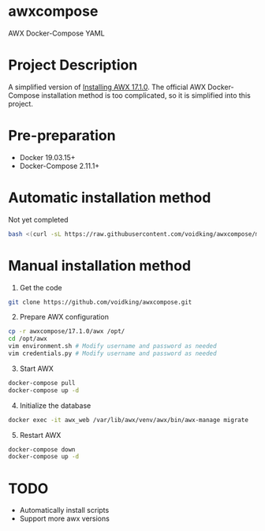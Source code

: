 # awxcompose
AWX Docker-Compose YAML

# Project Description
A simplified version of [Installing AWX 17.1.0](https://github.com/ansible/awx/blob/17.1.0/INSTALL.md).
The official AWX Docker-Compose installation method is too complicated, so it is simplified into this project.

# Pre-preparation
- Docker 19.03.15+
- Docker-Compose 2.11.1+

# Automatic installation method
Not yet completed
```bash
bash <(curl -sL https://raw.githubusercontent.com/voidking/awxcompose/main/install.sh)
```

# Manual installation method
1. Get the code
```bash
git clone https://github.com/voidking/awxcompose.git
```

2. Prepare AWX configuration
```bash
cp -r awxcompose/17.1.0/awx /opt/
cd /opt/awx
vim environment.sh # Modify username and password as needed
vim credentials.py # Modify username and password as needed
```

3. Start AWX
```bash
docker-compose pull
docker-compose up -d
```

4. Initialize the database
```bash
docker exec -it awx_web /var/lib/awx/venv/awx/bin/awx-manage migrate
```

5. Restart AWX
```bash
docker-compose down
docker-compose up -d
```

# TODO
- Automatically install scripts
- Support more awx versions


